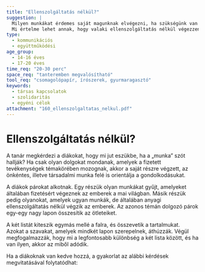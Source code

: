 ```yaml
---
title: "Ellenszolgáltatás nélkül?"
suggestion: | 
  Milyen munkákat érdemes saját magunknak elvégezni, ha szükségünk van rá? És milyeneket nem?
  Mi értelme lehet annak, hogy valaki ellenszolgáltatás nélkül végezzen munkát mások számára?
type:
  - kommunikációs
  - együttműködési
age_group:
  - 14-16 éves
  - 17-20 éves
time_req: "20-30 perc"
space_req: "tanteremben megvalósítható"
tool_req: "csomagolópapír, írószerek, gyurmaragasztó"
keywords: 
  - társas kapcsolatok
  - szolidaritás
  - egyéni célok
attachment: "160_ellenszolgaltatas_nelkul.pdf"
---
```


# Ellenszolgáltatás nélkül?

A tanár megkérdezi a diákokat, hogy mi jut eszükbe, ha a „munka” szót hallják? Ha csak olyan dolgokat mondanak, amelyek a fizetett tevékenységek témakörében mozognak, akkor a saját részre végzett, az önkéntes, illetve társadalmi munka felé is orientálja a gondolkodásukat.

A diákok párokat alkotnak. Egy részük olyan munkákat gyűjt, amelyeket általában fizetésért végeznek az emberek a mai világban. Másik részük pedig olyanokat, amelyek ugyan munkák, de általában anyagi ellenszolgáltatás nélkül végzik az emberek. Az azonos témán dolgozó párok egy-egy nagy lapon összesítik az ötleteiket.

A két listát kiteszik egymás mellé a falra, és összevetik a tartalmukat. Azokat a szavakat, amelyek mindkét lapon szerepelnek, áthúzzák. Végül megfogalmazzák, hogy mi a legfontosabb különbség a két lista között, és ha van ilyen, akkor az miből adódik.

Ha a diákoknak van kedve hozzá, a gyakorlat az alábbi kérdések megvitatásával folytatódhat:
  
  
